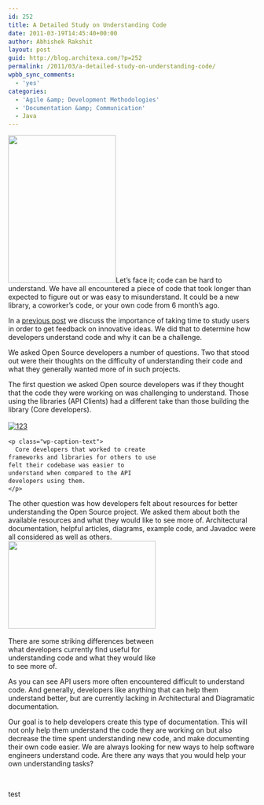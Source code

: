 ```yaml
---
id: 252
title: A Detailed Study on Understanding Code
date: 2011-03-19T14:45:40+00:00
author: Abhishek Rakshit
layout: post
guid: http://blog.architexa.com/?p=252
permalink: /2011/03/a-detailed-study-on-understanding-code/
wpbb_sync_comments:
  - 'yes'
categories:
  - 'Agile &amp; Development Methodologies'
  - 'Documentation &amp; Communication'
  - Java
---
```

<!--S-ButtonZ 1.1.5 Start-->

<div style="float: left; width: 42px; padding-right: 10px; margin: 0 -52px 0 0; position: relative; left: -62px; top: 8px">
</div>

<!--S-ButtonZ 1.1.5 End-->

[<img src="/assets/uploads/2011/07/understanding-the-brain-219x300.jpg" alt="" title="understanding-the-brain" width="219" height="300" class="alignright size-medium wp-image-302" srcset="/assets/uploads/2011/07/understanding-the-brain-219x300.jpg 219w, /assets/uploads/2011/07/understanding-the-brain.jpg 305w" sizes="(max-width: 219px) 100vw, 219px" />](/assets/uploads/2011/07/understanding-the-brain.jpg)Let&#8217;s face it; code can be hard to understand. We have all encountered a piece of code that took longer than expected to figure out or was easy to misunderstand. It could be a new library, a coworker&#8217;s code, or your own code from 6 month&#8217;s ago.

<div style="text-align: left;">
  In a <a href="http://blog.architexa.com/2011/02/making-cool-ideas-happen-studying-our-users-and-software-immigrants/">previous post</a> we discuss the importance of taking time to study users in order to get feedback on innovative ideas. We did that to determine how developers understand code and why it can be a challenge.
</div></p> 

<div style="text-align: left;">
  We asked Open Source developers a number of questions. Two that stood out were their thoughts on the difficulty of understanding their code and what they generally wanted more of in such projects.
</div></p> 

<div style="text-align: left;">
  The first question we asked Open source developers was if they thought that the code they were working on was challenging to understand. Those using the libraries (API Clients) had a different take than those building the library (Core developers).
</div>

<!--more-->

<div>
  <div id="attachment_253" style="width: 310px" class="wp-caption aligncenter">
    <br /> <a href="/assets/uploads/2011/05/graph1.jpg"><img class="size-medium wp-image-254 aligncenter" title="Core vs Api Devs" src="/assets/uploads/2011/05/graph1-300x144.jpg" alt="123" width="300" height="144" srcset="/assets/uploads/2011/05/graph1-300x144.jpg 300w, /assets/uploads/2011/05/graph1.jpg 595w" sizes="(max-width: 300px) 100vw, 300px" /></a>
    
    <p class="wp-caption-text">
      Core developers that worked to create frameworks and libraries for others to use felt their codebase was easier to understand when compared to the API developers using them.
    </p>
  </div>
</div>

<div>
  The other question was how developers felt about resources for better understanding the Open Source project. We asked them about both the available resources and what they would like to see more of. Architectural documentation, helpful articles, diagrams, example code, and Javadoc were all considered as well as others.
</div>

<div id="attachment_253" style="width: 310px" class="wp-caption aligncenter">
  <a href="/assets/uploads/2011/05/graph2.png" rel="wp-prettyPhoto"><img class="size-medium wp-image-253" title="What Devs find useful" src="/assets/uploads/2011/05/graph2-300x178.png" alt="" width="300" height="178" srcset="/assets/uploads/2011/05/graph2-300x178.png 300w, /assets/uploads/2011/05/graph2-1024x608.png 1024w, /assets/uploads/2011/05/graph2.png 1367w" sizes="(max-width: 300px) 100vw, 300px" /></a>
  
  <p class="wp-caption-text">
    There are some striking differences between what developers currently find useful for understanding code and what they would like to see more of.
  </p>
</div>

<div>
  As you can see API users more often encountered difficult to understand code. And generally, developers like anything that can help them understand better, but are currently lacking in Architectural and Diagramatic documentation.
</div></p> 

<div>
  Our goal is to help developers create this type of documentation. This will not only help them understand the code they are working on but also decrease the time spent understanding new code, and make documenting their own code easier. We are always looking for new ways to help software engineers understand code. Are there any ways that you would help your own understanding tasks?
</div>

&nbsp;

test

<div style="clear:both;">
  &nbsp;
</div>